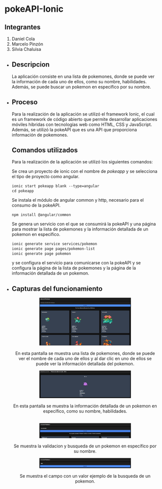 <h1>pokeAPI-Ionic</h1>

<h2>Integrantes</h2>
<ol>
  <li>Daniel Cola</li>
  <li>Marcelo Pinzón</li>
  <li>Silvia Chaluisa</li>
</ol>

<ul>
  <li>
    <h2>Descripcion</h2>
      <p>La aplicación consiste en una lista de pokemones, donde 
      se puede ver la información de cada uno de ellos, como su
      nombre, habilidades. Además, se puede buscar un
      pokemon en específico por su nombre.</p>
  </li>
  <li>
    <h2>Proceso</h2>
    <p>Para la realización de la aplicación se utilizó el framework
    Ionic, el cual es un framework de código abierto que permite
    desarrollar aplicaciones móviles híbridas con tecnologías web
    como HTML, CSS y JavaScript. Además, se utilizó la pokeAPI
    que es una API que proporciona información de pokemones.</p>
    <h2>Comandos utilizados</h2>
    <p>Para la realización de la aplicación se utilizó los
    siguientes comandos:</p>
    <p>
      Se crea un proyecto de ionic con el nombre de
      <em> pokeapp </em>
      y se selecciona el tipo de proyecto como angular.
    </p>
    <pre><code>ionic start pokeapp blank --type=angular
cd pokeapp</code></pre>
    <p>
      Se instala el módulo de angular common y http,
      necesario para el consumo de la pokeAPI.
    </p>
    <pre><code>npm install @angular/common</code></pre>
    <p>
      Se genera un servicio con el que se consumirá la pokeAPI
      y una página para mostrar la lista de pokemones y la
      información detallada de un pokemon en específico.
    </p>
    <pre><code>ionic generate service services/pokemon
ionic generate page pages/pokemon-list
ionic generate page pokemon</code></pre>
  <p>
    y se configura el servicio para comunicarse con la
    pokeAPI y se configura la página de la lista de pokemones
    y la página de la información detallada de un pokemon.
  </p>
  </li>
  <li>
    <h2>Capturas del funcionamiento</h2>
    <div align="center">
      <img src="assets/Vista-lista.png" alt="Vista lista" width="300"/>
      <p>
        En esta pantalla se muestra una lista de pokemones,
        donde se puede ver el nombre de cada uno de ellos y
        al dar clic en uno de ellos se puede ver la información
        detallada del pokemon.
      </p>
    </div>
    <div align="center">
      <img src="assets/Vista-detalle.png" alt="Vista detalle" width="300"/>
      <p>
        En esta pantalla se muestra la información detallada
        de un pokemon en específico, como su nombre, habilidades.
      </p>
      <br/>
    </div>
    <div align="center">
      <img src="assets/Vista-busqueda.png" alt="Vista busqueda" width="300"/>
      <p>
        Se muestra la validacion y busqueda de un pokemon en
        específico por su nombre.
      </p>
      <img
        src="assets/Vista-busqueda-2.png"
        alt="Vista busqueda 2"
        width= "300"
      />
      <p>
        Se muestra el campo con un valor ejemplo de la
        busqueda de un pokemon.
      </p>
    </div>
  </li>
</ul>
